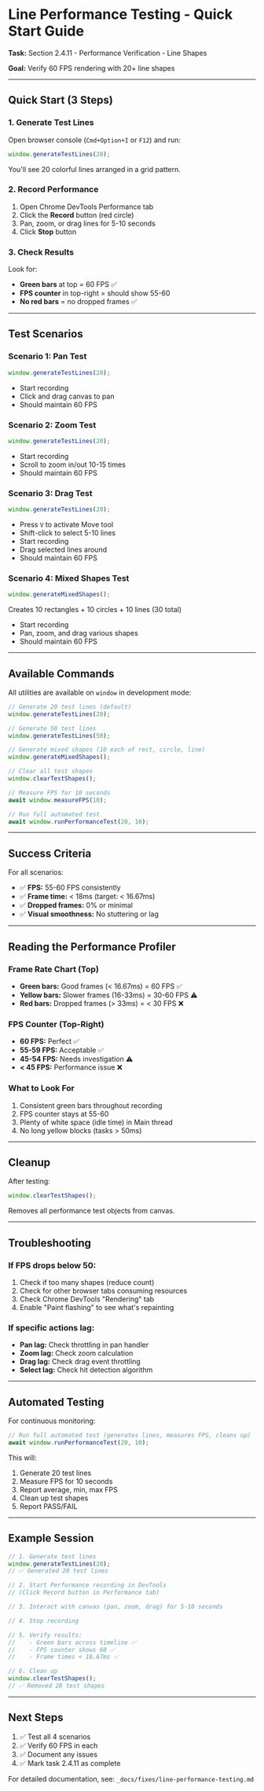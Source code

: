 # Line Performance Testing - Quick Start Guide

**Task:** Section 2.4.11 - Performance Verification - Line Shapes

**Goal:** Verify 60 FPS rendering with 20+ line shapes

---

## Quick Start (3 Steps)

### 1. Generate Test Lines

Open browser console (`Cmd+Option+I` or `F12`) and run:

```javascript
window.generateTestLines(20);
```

You'll see 20 colorful lines arranged in a grid pattern.

### 2. Record Performance

1. Open Chrome DevTools Performance tab
2. Click the **Record** button (red circle)
3. Pan, zoom, or drag lines for 5-10 seconds
4. Click **Stop** button

### 3. Check Results

Look for:
- **Green bars** at top = 60 FPS ✅
- **FPS counter** in top-right = should show 55-60
- **No red bars** = no dropped frames ✅

---

## Test Scenarios

### Scenario 1: Pan Test
```javascript
window.generateTestLines(20);
```
- Start recording
- Click and drag canvas to pan
- Should maintain 60 FPS

### Scenario 2: Zoom Test
```javascript
window.generateTestLines(20);
```
- Start recording
- Scroll to zoom in/out 10-15 times
- Should maintain 60 FPS

### Scenario 3: Drag Test
```javascript
window.generateTestLines(20);
```
- Press `V` to activate Move tool
- Shift-click to select 5-10 lines
- Start recording
- Drag selected lines around
- Should maintain 60 FPS

### Scenario 4: Mixed Shapes Test
```javascript
window.generateMixedShapes();
```
Creates 10 rectangles + 10 circles + 10 lines (30 total)
- Start recording
- Pan, zoom, and drag various shapes
- Should maintain 60 FPS

---

## Available Commands

All utilities are available on `window` in development mode:

```javascript
// Generate 20 test lines (default)
window.generateTestLines(20);

// Generate 50 test lines
window.generateTestLines(50);

// Generate mixed shapes (10 each of rect, circle, line)
window.generateMixedShapes();

// Clear all test shapes
window.clearTestShapes();

// Measure FPS for 10 seconds
await window.measureFPS(10);

// Run full automated test
await window.runPerformanceTest(20, 10);
```

---

## Success Criteria

For all scenarios:
- ✅ **FPS:** 55-60 FPS consistently
- ✅ **Frame time:** < 18ms (target: < 16.67ms)
- ✅ **Dropped frames:** 0% or minimal
- ✅ **Visual smoothness:** No stuttering or lag

---

## Reading the Performance Profiler

### Frame Rate Chart (Top)
- **Green bars:** Good frames (< 16.67ms) = 60 FPS ✅
- **Yellow bars:** Slower frames (16-33ms) = 30-60 FPS ⚠️
- **Red bars:** Dropped frames (> 33ms) = < 30 FPS ❌

### FPS Counter (Top-Right)
- **60 FPS:** Perfect ✅
- **55-59 FPS:** Acceptable ✅
- **45-54 FPS:** Needs investigation ⚠️
- **< 45 FPS:** Performance issue ❌

### What to Look For
1. Consistent green bars throughout recording
2. FPS counter stays at 55-60
3. Plenty of white space (idle time) in Main thread
4. No long yellow blocks (tasks > 50ms)

---

## Cleanup

After testing:

```javascript
window.clearTestShapes();
```

Removes all performance test objects from canvas.

---

## Troubleshooting

### If FPS drops below 50:

1. Check if too many shapes (reduce count)
2. Check for other browser tabs consuming resources
3. Check Chrome DevTools "Rendering" tab
4. Enable "Paint flashing" to see what's repainting

### If specific actions lag:

- **Pan lag:** Check throttling in pan handler
- **Zoom lag:** Check zoom calculation
- **Drag lag:** Check drag event throttling
- **Select lag:** Check hit detection algorithm

---

## Automated Testing

For continuous monitoring:

```javascript
// Run full automated test (generates lines, measures FPS, cleans up)
await window.runPerformanceTest(20, 10);
```

This will:
1. Generate 20 test lines
2. Measure FPS for 10 seconds
3. Report average, min, max FPS
4. Clean up test shapes
5. Report PASS/FAIL

---

## Example Session

```javascript
// 1. Generate test lines
window.generateTestLines(20);
// ✅ Generated 20 test lines

// 2. Start Performance recording in DevTools
// (Click Record button in Performance tab)

// 3. Interact with canvas (pan, zoom, drag) for 5-10 seconds

// 4. Stop recording

// 5. Verify results:
//    - Green bars across timeline ✅
//    - FPS counter shows 60 ✅
//    - Frame times < 16.67ms ✅

// 6. Clean up
window.clearTestShapes();
// ✅ Removed 20 test shapes
```

---

## Next Steps

1. ✅ Test all 4 scenarios
2. ✅ Verify 60 FPS in each
3. ✅ Document any issues
4. ✅ Mark task 2.4.11 as complete

For detailed documentation, see: `_docs/fixes/line-performance-testing.md`
